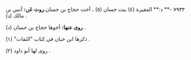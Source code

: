 ٧٩٣٣ -** د:** المغيرة (٤) بنت حسان (٥) ، أخت حجاج بن حسان.**روت عَن:** أنس بن مالك (د) .

**روى عنها:** أخوها حجاج بن حسان (د) .

ذكرها ابن حبان في كتاب "الثقات" (١) .

روى لها أبو داود (٢) .